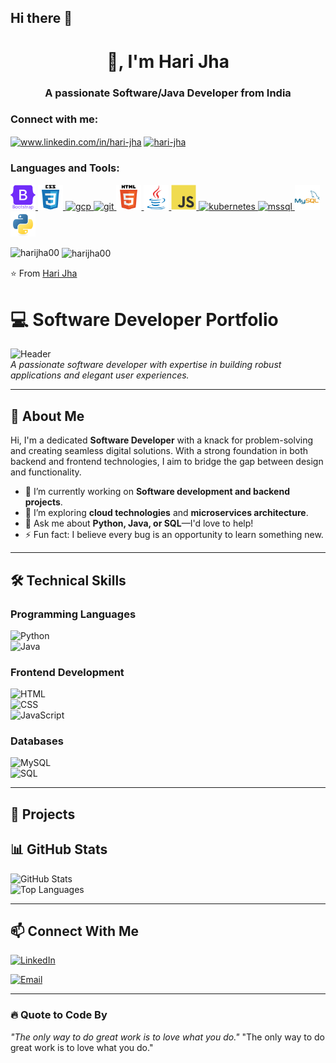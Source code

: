 ## Hi there 👋

<h1 align="center">👋, I'm Hari Jha</h1>
<h3 align="center">A passionate Software/Java Developer from India</h3>

<h3 align="left">Connect with me:</h3>
<p align="left">
<a href="https://linkedin.com/in/www.linkedin.com/in/hari-jha" target="blank"><img align="center" src="https://raw.githubusercontent.com/rahuldkjain/github-profile-readme-generator/master/src/images/icons/Social/linked-in-alt.svg" alt="www.linkedin.com/in/hari-jha" height="30" width="40" /></a>
<a href="https://www.leetcode.com/hari-jha" target="blank"><img align="center" src="https://raw.githubusercontent.com/rahuldkjain/github-profile-readme-generator/master/src/images/icons/Social/leet-code.svg" alt="hari-jha" height="30" width="40" /></a>
</p>

<h3 align="left">Languages and Tools:</h3>
<p align="left"> <a href="https://getbootstrap.com" target="_blank" rel="noreferrer"> <img src="https://raw.githubusercontent.com/devicons/devicon/master/icons/bootstrap/bootstrap-plain-wordmark.svg" alt="bootstrap" width="40" height="40"/> </a> <a href="https://www.w3schools.com/css/" target="_blank" rel="noreferrer"> <img src="https://raw.githubusercontent.com/devicons/devicon/master/icons/css3/css3-original-wordmark.svg" alt="css3" width="40" height="40"/> </a> <a href="https://cloud.google.com" target="_blank" rel="noreferrer"> <img src="https://www.vectorlogo.zone/logos/google_cloud/google_cloud-icon.svg" alt="gcp" width="40" height="40"/> </a> <a href="https://git-scm.com/" target="_blank" rel="noreferrer"> <img src="https://www.vectorlogo.zone/logos/git-scm/git-scm-icon.svg" alt="git" width="40" height="40"/> </a> <a href="https://www.w3.org/html/" target="_blank" rel="noreferrer"> <img src="https://raw.githubusercontent.com/devicons/devicon/master/icons/html5/html5-original-wordmark.svg" alt="html5" width="40" height="40"/> </a> <a href="https://www.java.com" target="_blank" rel="noreferrer"> <img src="https://raw.githubusercontent.com/devicons/devicon/master/icons/java/java-original.svg" alt="java" width="40" height="40"/> </a> <a href="https://developer.mozilla.org/en-US/docs/Web/JavaScript" target="_blank" rel="noreferrer"> <img src="https://raw.githubusercontent.com/devicons/devicon/master/icons/javascript/javascript-original.svg" alt="javascript" width="40" height="40"/> </a> <a href="https://kubernetes.io" target="_blank" rel="noreferrer"> <img src="https://www.vectorlogo.zone/logos/kubernetes/kubernetes-icon.svg" alt="kubernetes" width="40" height="40"/> </a> <a href="https://www.microsoft.com/en-us/sql-server" target="_blank" rel="noreferrer"> <img src="https://www.svgrepo.com/show/303229/microsoft-sql-server-logo.svg" alt="mssql" width="40" height="40"/> </a> <a href="https://www.mysql.com/" target="_blank" rel="noreferrer"> <img src="https://raw.githubusercontent.com/devicons/devicon/master/icons/mysql/mysql-original-wordmark.svg" alt="mysql" width="40" height="40"/> </a> <a href="https://www.python.org" target="_blank" rel="noreferrer"> <img src="https://raw.githubusercontent.com/devicons/devicon/master/icons/python/python-original.svg" alt="python" width="40" height="40"/> </a> </p>

<p><img align="left" src="https://github-readme-stats.vercel.app/api/top-langs?username=harijha00&show_icons=true&locale=en&layout=compact" alt="harijha00" /></p>

<p>&nbsp;<img align="center" src="https://github-readme-stats.vercel.app/api?username=harijha00&show_icons=true&locale=en" alt="harijha00" /></p>

⭐️ From [Hari Jha]([(https://github.com/HariJha00)])

# 💻 Software Developer Portfolio

![Header](https://via.placeholder.com/1200x400?text=Welcome+to+My+GitHub+Profile)  
_A passionate software developer with expertise in building robust applications and elegant user experiences._

---

## 🌟 **About Me**

Hi, I'm a dedicated **Software Developer** with a knack for problem-solving and creating seamless digital solutions. With a strong foundation in both backend and frontend technologies, I aim to bridge the gap between design and functionality.  

- 🔭 I’m currently working on **Software development and backend projects**.  
- 🌱 I’m exploring **cloud technologies** and **microservices architecture**.  
- 💬 Ask me about **Python, Java, or SQL**—I'd love to help!  
- ⚡ Fun fact: I believe every bug is an opportunity to learn something new.

---

## 🛠️ **Technical Skills**

### Programming Languages  
![Python](https://img.shields.io/badge/Python-3776AB?style=for-the-badge&logo=python&logoColor=white)  
![Java](https://img.shields.io/badge/Java-007396?style=for-the-badge&logo=java&logoColor=white)  

### Frontend Development  
![HTML](https://img.shields.io/badge/HTML5-E34F26?style=for-the-badge&logo=html5&logoColor=white)  
![CSS](https://img.shields.io/badge/CSS3-1572B6?style=for-the-badge&logo=css3&logoColor=white)  
![JavaScript](https://img.shields.io/badge/JavaScript-F7DF1E?style=for-the-badge&logo=javascript&logoColor=black)  

### Databases  
![MySQL](https://img.shields.io/badge/MySQL-4479A1?style=for-the-badge&logo=mysql&logoColor=white)  
![SQL](https://img.shields.io/badge/SQL-003B57?style=for-the-badge&logo=microsoft-sql-server&logoColor=white)

---

## 🚀 **Projects**

## 📊 **GitHub Stats**

![GitHub Stats](https://github-readme-stats.vercel.app/api?username=HariJha00&show_icons=true&theme=radical)  
![Top Languages](https://github-readme-stats.vercel.app/api/top-langs/?username=HariJha00&layout=compact&theme=radical)

---

## 📫 **Connect With Me**

[![LinkedIn](https://img.shields.io/badge/LinkedIn-0077B5?style=for-the-badge&logo=linkedin&logoColor=white)](https://in.linkedin.com/in/hari-jha)  

[![Email](https://img.shields.io/badge/Email-D14836?style=for-the-badge&logo=gmail&logoColor=white)](mailto:harijhaofficial@gmail.com)

---

### 🔥 **Quote to Code By**  
_"The only way to do great work is to love what you do."_
"The only way to do great work is to love what you do."

